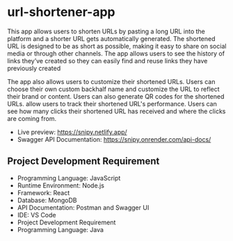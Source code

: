 # url-shortener-app

This app allows users to shorten URLs by pasting a long URL into the platform and a shorter URL gets automatically generated. The shortened URL is 
designed to be as short as possible, making it easy to share on social media or through other channels. The app allows users to see the history of links they’ve 
created so they can easily find and reuse links they have previously created

The app also allows users to customize their shortened URLs. Users can choose their own custom backhalf name and customize the URL to reflect their brand or content. 
Users can also generate QR codes for the shortened URLs. allow users to track their shortened URL's performance. Users can see how many clicks their shortened URL has 
received and where the clicks are coming from. 


- Live preview: https://snipy.netlify.app/
- Swagger API Documentation: https://snipy.onrender.com/api-docs/

## Project Development Requirement
- Programming Language: JavaScript
- Runtime Environment: Node.js
- Framework: React
- Database: MongoDB
- API Documentation: Postman and Swagger UI
- IDE: VS Code
- Project Development Requirement
- Programming Language: Java


